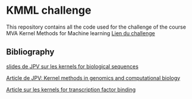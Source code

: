 # KMML challenge
This repository contains all the code used for the challenge of the course MVA Kernel Methods for Machine learning
[Lien du challenge](https://www.kaggle.com/c/machine-learning-with-kernel-methods-2021/overview/evaluation)

## Bibliography

[slides de JPV sur les kernels for biological sequences](http://members.cbio.mines-paristech.fr/~jvert/talks/060921icgi/icgi.pdf)

[Article de JPV: Kernel methods in genomics and computational biology](https://hal.archives-ouvertes.fr/hal-00012124/document)

[Article sur les kernels for transcription factor binding](https://academic.oup.com/bioinformatics/article/33/19/3003/3852080)
